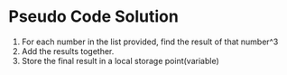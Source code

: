 # Pseudo Code Solution
1. For each number in the list provided, find the result of that number^3
2. Add the results together.
3. Store the final result in a local storage point(variable)